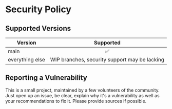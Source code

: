 # Security Policy

## Supported Versions

| Version         |                   Supported                   |
| --------------- | :-------------------------------------------: |
| main            |              :white_check_mark:               |
| everything else | WIP branches, security support may be lacking |

## Reporting a Vulnerability

This is a small project, maintained by a few volunteers of the community. Just open up an issue, be clear, explain why it's a vulnerability as well as your recommendations to fix it. Please provide sources if possible.
